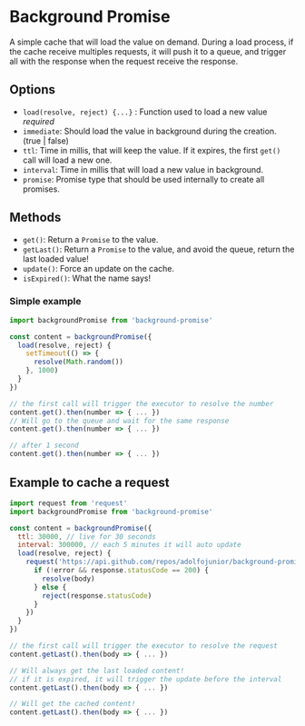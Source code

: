 # Background Promise

A simple cache that will load the value on demand.
During a load process, if the cache receive multiples requests, it will push it to a queue, and trigger all with the response when the request receive the response.

## Options
- `load(resolve, reject) {...}` : Function used to load a new value *required*
- `immediate`: Should load the value in background during the creation. (true | false)
- `ttl`: Time in millis, that will keep the value. If it expires, the first `get()` call will load a new one.
- `interval`: Time in millis that will load a new value in background.
- `promise`: Promise type that should be used internally to create all promises.

## Methods

- `get()`: Return a `Promise` to the value.
- `getLast()`: Return a `Promise` to the value, and avoid the queue, return the last loaded value!
- `update()`: Force an update on the cache.
- `isExpired()`: What the name says!

### Simple example
```javascript
import backgroundPromise from 'background-promise'

const content = backgroundPromise({
  load(resolve, reject) {
    setTimeout(() => {
      resolve(Math.random())
    }, 1000)
  }
})

// the first call will trigger the executor to resolve the number
content.get().then(number => { ... })
// Will go to the queue and wait for the same response
content.get().then(number => { ... })

// after 1 second
content.get().then(number => { ... })
```

## Example to cache a request
```javascript
import request from 'request'
import backgroundPromise from 'background-promise'

const content = backgroundPromise({
  ttl: 30000, // live for 30 seconds
  interval: 300000, // each 5 minutes it will auto update
  load(resolve, reject) {
    request('https://api.github.com/repos/adolfojunior/background-promise', function (error, response, body) {
      if (!error && response.statusCode == 200) {
        resolve(body)
      } else {
        reject(response.statusCode)
      }
    })
  }
})

// the first call will trigger the executor to resolve the request
content.getLast().then(body => { ... })

// Will always get the last loaded content!
// if it is expired, it will trigger the update before the interval
content.getLast().then(body => { ... })

// Will get the cached content!
content.getLast().then(body => { ... })

```

